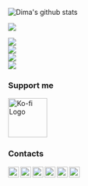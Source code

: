 
![Dima's github stats](https://github-readme-stats.vercel.app/api?username=dimaportenko)


![](https://komarev.com/ghpvc/?username=dimaportenko&color=brightgreen)


<div>
  <a align="center" href="https://github.com/dimaportenko?tab=followers">
    <img src="https://img.shields.io/github/followers/dimaportenko?label=Follow%20%40dimaportenko&style=social" />
  </a>
  <br/>
  <a align="center" href="https://twitter.com/dimaportenko">
    <img src="https://img.shields.io/twitter/follow/dimaportenko?label=Follow%20%40dimaportenko&style=social" />
  </a>
  <br/>
  <a align="center" href="https://www.youtube.com/channel/UCReKeeIMZywvQoaZPZKzQbQ">
    <img src="https://img.shields.io/youtube/channel/subscribers/UCReKeeIMZywvQoaZPZKzQbQ" />
  </a>
  <br/>
  <a align="center" href="https://www.youtube.com/channel/UCReKeeIMZywvQoaZPZKzQbQ">
    <img src="https://img.shields.io/youtube/channel/views/UCReKeeIMZywvQoaZPZKzQbQ" />
  </a>
</div>

### Support me

<a class="" href="https://ko-fi.com/dimaportenko" title="https://ko-fi.com/dimaportenko">
    <img class="logo-default" src="https://storage.ko-fi.com/cdn/Kofi_Logo_Blue.svg" alt="Ko-fi Logo" style="width:80px;">
</a>


### Contacts
[<img align="left" alt="YouTube" width="22px" src="https://cdn.jsdelivr.net/npm/simple-icons@v3/icons/youtube.svg" />][youtube]
[<img align="left" alt="Twitter" width="22px" src="https://cdn.jsdelivr.net/npm/simple-icons@v3/icons/twitter.svg" />][twitter]
[<img align="left" alt="Upwork" width="22px" src="https://cdn.jsdelivr.net/npm/simple-icons@3.7.0/icons/upwork.svg" />][upwork]
[<img align="left" alt="Email" width="22px" src="https://cdn.jsdelivr.net/npm/simple-icons@3.7.0/icons/gmail.svg" />][email]
[<img align="left" alt="LinkedIn" width="22px" src="https://cdn.jsdelivr.net/npm/simple-icons@v3/icons/linkedin.svg" />][linkedin]
[<img align="left" alt="StackOverflow" width="22px" src="https://cdn.jsdelivr.net/npm/simple-icons@3.7.0/icons/stackoverflow.svg" />][stackoverflow]


[upwork]: https://www.upwork.com/freelancers/~019a1afcd3f56e9469
[email]: mailto:dvportenko@gmail.com
[youtube]: https://www.youtube.com/channel/UCReKeeIMZywvQoaZPZKzQbQ/
[linkedin]: https://www.linkedin.com/in/dima-portenko/
[twitter]: https://twitter.com/dimaportenko
[stackoverflow]: https://stackoverflow.com/users/923497/dima-portenko
